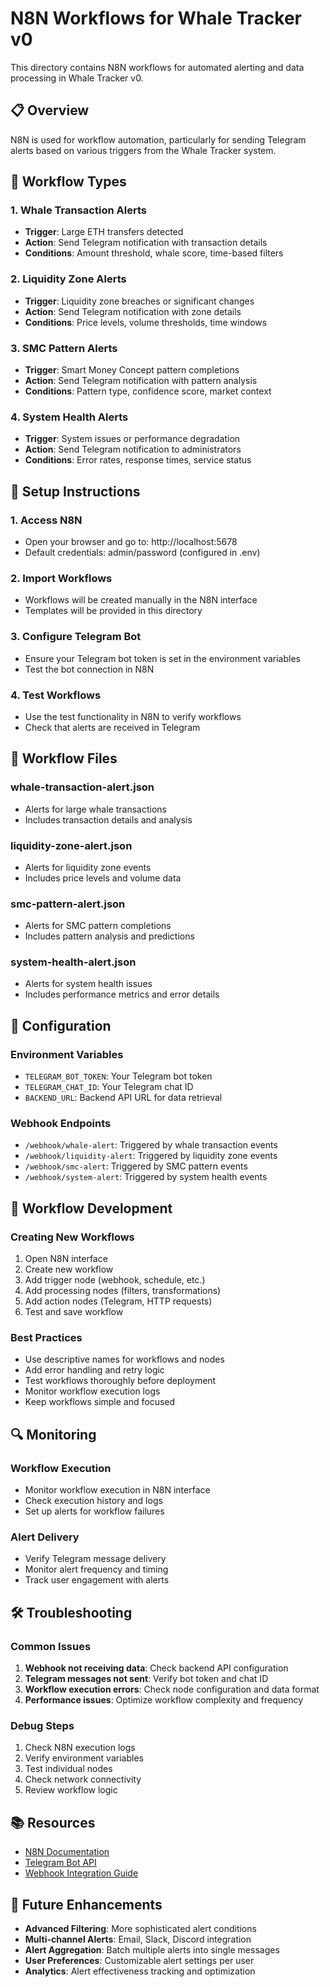 # N8N Workflows for Whale Tracker v0

This directory contains N8N workflows for automated alerting and data processing in Whale Tracker v0.

## 📋 Overview

N8N is used for workflow automation, particularly for sending Telegram alerts based on various triggers from the Whale Tracker system.

## 🔄 Workflow Types

### 1. Whale Transaction Alerts
- **Trigger**: Large ETH transfers detected
- **Action**: Send Telegram notification with transaction details
- **Conditions**: Amount threshold, whale score, time-based filters

### 2. Liquidity Zone Alerts
- **Trigger**: Liquidity zone breaches or significant changes
- **Action**: Send Telegram notification with zone details
- **Conditions**: Price levels, volume thresholds, time windows

### 3. SMC Pattern Alerts
- **Trigger**: Smart Money Concept pattern completions
- **Action**: Send Telegram notification with pattern analysis
- **Conditions**: Pattern type, confidence score, market context

### 4. System Health Alerts
- **Trigger**: System issues or performance degradation
- **Action**: Send Telegram notification to administrators
- **Conditions**: Error rates, response times, service status

## 🚀 Setup Instructions

### 1. Access N8N
- Open your browser and go to: http://localhost:5678
- Default credentials: admin/password (configured in .env)

### 2. Import Workflows
- Workflows will be created manually in the N8N interface
- Templates will be provided in this directory

### 3. Configure Telegram Bot
- Ensure your Telegram bot token is set in the environment variables
- Test the bot connection in N8N

### 4. Test Workflows
- Use the test functionality in N8N to verify workflows
- Check that alerts are received in Telegram

## 📁 Workflow Files

### whale-transaction-alert.json
- Alerts for large whale transactions
- Includes transaction details and analysis

### liquidity-zone-alert.json
- Alerts for liquidity zone events
- Includes price levels and volume data

### smc-pattern-alert.json
- Alerts for SMC pattern completions
- Includes pattern analysis and predictions

### system-health-alert.json
- Alerts for system health issues
- Includes performance metrics and error details

## 🔧 Configuration

### Environment Variables
- `TELEGRAM_BOT_TOKEN`: Your Telegram bot token
- `TELEGRAM_CHAT_ID`: Your Telegram chat ID
- `BACKEND_URL`: Backend API URL for data retrieval

### Webhook Endpoints
- `/webhook/whale-alert`: Triggered by whale transaction events
- `/webhook/liquidity-alert`: Triggered by liquidity zone events
- `/webhook/smc-alert`: Triggered by SMC pattern events
- `/webhook/system-alert`: Triggered by system health events

## 📝 Workflow Development

### Creating New Workflows
1. Open N8N interface
2. Create new workflow
3. Add trigger node (webhook, schedule, etc.)
4. Add processing nodes (filters, transformations)
5. Add action nodes (Telegram, HTTP requests)
6. Test and save workflow

### Best Practices
- Use descriptive names for workflows and nodes
- Add error handling and retry logic
- Test workflows thoroughly before deployment
- Monitor workflow execution logs
- Keep workflows simple and focused

## 🔍 Monitoring

### Workflow Execution
- Monitor workflow execution in N8N interface
- Check execution history and logs
- Set up alerts for workflow failures

### Alert Delivery
- Verify Telegram message delivery
- Monitor alert frequency and timing
- Track user engagement with alerts

## 🛠️ Troubleshooting

### Common Issues
1. **Webhook not receiving data**: Check backend API configuration
2. **Telegram messages not sent**: Verify bot token and chat ID
3. **Workflow execution errors**: Check node configuration and data format
4. **Performance issues**: Optimize workflow complexity and frequency

### Debug Steps
1. Check N8N execution logs
2. Verify environment variables
3. Test individual nodes
4. Check network connectivity
5. Review workflow logic

## 📚 Resources

- [N8N Documentation](https://docs.n8n.io/)
- [Telegram Bot API](https://core.telegram.org/bots/api)
- [Webhook Integration Guide](https://docs.n8n.io/integrations/builtin/trigger-nodes/n8n-nodes-base.webhook/)

## 🔄 Future Enhancements

- **Advanced Filtering**: More sophisticated alert conditions
- **Multi-channel Alerts**: Email, Slack, Discord integration
- **Alert Aggregation**: Batch multiple alerts into single messages
- **User Preferences**: Customizable alert settings per user
- **Analytics**: Alert effectiveness tracking and optimization
